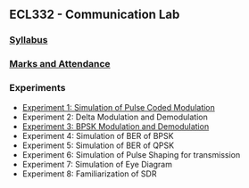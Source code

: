 ## ECL332 - Communication Lab
### [Syllabus](docs/ECL332-COMMLAB-SYLLABUS.pdf)
### [Marks and Attendance](https://docs.google.com/spreadsheets/d/1_nH9x66uNC0jId7nLExyCGITvl0BLXD0/edit?usp=sharing&ouid=109861562172723353410&rtpof=true&sd=true)
### Experiments
+ [Experiment 1: Simulation of Pulse Coded Modulation](docs/Exp1_PCM.pdf)
+ Experiment 2: Delta Modulation and Demodulation
+ [Experiment 3: BPSK Modulation and Demodulation](docs/Bpsk-CircuitDiagram-ModulationDemodulation.pdf)
+ Experiment 4: Simulation of BER of BPSK
+ Experiment 5: Simulation of BER of QPSK
+ Experiment 6: Simulation of Pulse Shaping for transmission
+ Experiment 7: Simulation of Eye Diagram
+ Experiment 8: Familiarization of SDR
